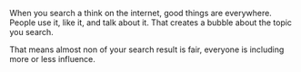When you search a think on the internet, good things are everywhere. People use it, like it, and talk about it. That creates a bubble about the topic you search. 

That means almost non of your search result is fair, everyone is including more or less influence. 
